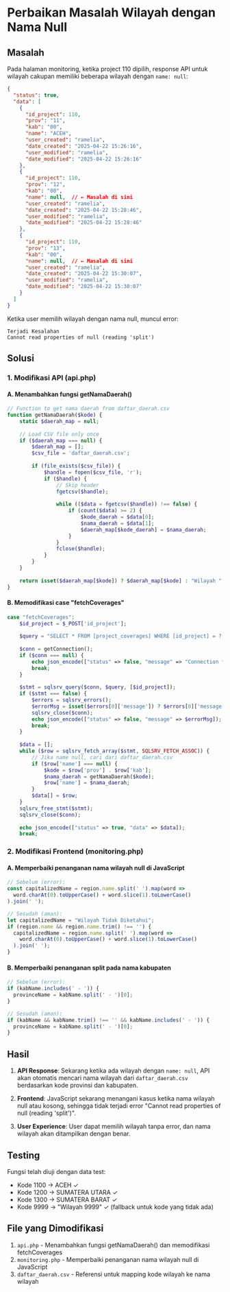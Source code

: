 # Perbaikan Masalah Wilayah dengan Nama Null

## Masalah
Pada halaman monitoring, ketika project 110 dipilih, response API untuk wilayah cakupan memiliki beberapa wilayah dengan `name: null`:

```json
{
  "status": true,
  "data": [
    {
      "id_project": 110,
      "prov": "11",
      "kab": "00", 
      "name": "ACEH",
      "user_created": "ramelia",
      "date_created": "2025-04-22 15:26:16",
      "user_modified": "ramelia", 
      "date_modified": "2025-04-22 15:26:16"
    },
    {
      "id_project": 110,
      "prov": "12",
      "kab": "00",
      "name": null,  // ← Masalah di sini
      "user_created": "ramelia",
      "date_created": "2025-04-22 15:28:46",
      "user_modified": "ramelia",
      "date_modified": "2025-04-22 15:28:46"
    },
    {
      "id_project": 110,
      "prov": "13", 
      "kab": "00",
      "name": null,  // ← Masalah di sini
      "user_created": "ramelia",
      "date_created": "2025-04-22 15:30:07",
      "user_modified": "ramelia",
      "date_modified": "2025-04-22 15:30:07"
    }
  ]
}
```

Ketika user memilih wilayah dengan nama null, muncul error:
```
Terjadi Kesalahan
Cannot read properties of null (reading 'split')
```

## Solusi

### 1. Modifikasi API (api.php)

#### A. Menambahkan fungsi getNamaDaerah()
```php
// Function to get nama daerah from daftar_daerah.csv
function getNamaDaerah($kode) {
    static $daerah_map = null;
    
    // Load CSV file only once
    if ($daerah_map === null) {
        $daerah_map = [];
        $csv_file = 'daftar_daerah.csv';
        
        if (file_exists($csv_file)) {
            $handle = fopen($csv_file, 'r');
            if ($handle) {
                // Skip header
                fgetcsv($handle);
                
                while (($data = fgetcsv($handle)) !== false) {
                    if (count($data) >= 2) {
                        $kode_daerah = $data[0];
                        $nama_daerah = $data[1];
                        $daerah_map[$kode_daerah] = $nama_daerah;
                    }
                }
                fclose($handle);
            }
        }
    }
    
    return isset($daerah_map[$kode]) ? $daerah_map[$kode] : "Wilayah " . $kode;
}
```

#### B. Memodifikasi case "fetchCoverages"
```php
case "fetchCoverages":
    $id_project = $_POST['id_project'];
    
    $query = "SELECT * FROM [project_coverages] WHERE [id_project] = ? ORDER BY [prov], [kab]";
    
    $conn = getConnection();
    if ($conn === null) {
        echo json_encode(["status" => false, "message" => "Connection failed"]);
        break;
    }
    
    $stmt = sqlsrv_query($conn, $query, [$id_project]);
    if ($stmt === false) {
        $errors = sqlsrv_errors();
        $errorMsg = isset($errors[0]['message']) ? $errors[0]['message'] : "Query execution failed";
        sqlsrv_close($conn);
        echo json_encode(["status" => false, "message" => $errorMsg]);
        break;
    }
    
    $data = [];
    while ($row = sqlsrv_fetch_array($stmt, SQLSRV_FETCH_ASSOC)) {
        // Jika name null, cari dari daftar_daerah.csv
        if ($row['name'] === null) {
            $kode = $row['prov'] . $row['kab'];
            $nama_daerah = getNamaDaerah($kode);
            $row['name'] = $nama_daerah;
        }
        $data[] = $row;
    }
    sqlsrv_free_stmt($stmt);
    sqlsrv_close($conn);
    
    echo json_encode(["status" => true, "data" => $data]);
    break;
```

### 2. Modifikasi Frontend (monitoring.php)

#### A. Memperbaiki penanganan nama wilayah null di JavaScript
```javascript
// Sebelum (error):
const capitalizedName = region.name.split(' ').map(word => 
  word.charAt(0).toUpperCase() + word.slice(1).toLowerCase()
).join(' ');

// Sesudah (aman):
let capitalizedName = "Wilayah Tidak Diketahui";
if (region.name && region.name.trim() !== '') {
  capitalizedName = region.name.split(' ').map(word => 
    word.charAt(0).toUpperCase() + word.slice(1).toLowerCase()
  ).join(' ');
}
```

#### B. Memperbaiki penanganan split pada nama kabupaten
```javascript
// Sebelum (error):
if (kabName.includes(' - ')) {
  provinceName = kabName.split(' - ')[0];
}

// Sesudah (aman):
if (kabName && kabName.trim() !== '' && kabName.includes(' - ')) {
  provinceName = kabName.split(' - ')[0];
}
```

## Hasil

1. **API Response**: Sekarang ketika ada wilayah dengan `name: null`, API akan otomatis mencari nama wilayah dari `daftar_daerah.csv` berdasarkan kode provinsi dan kabupaten.

2. **Frontend**: JavaScript sekarang menangani kasus ketika nama wilayah null atau kosong, sehingga tidak terjadi error "Cannot read properties of null (reading 'split')".

3. **User Experience**: User dapat memilih wilayah tanpa error, dan nama wilayah akan ditampilkan dengan benar.

## Testing

Fungsi telah diuji dengan data test:
- Kode 1100 → ACEH ✓
- Kode 1200 → SUMATERA UTARA ✓  
- Kode 1300 → SUMATERA BARAT ✓
- Kode 9999 → "Wilayah 9999" ✓ (fallback untuk kode yang tidak ada)

## File yang Dimodifikasi

1. `api.php` - Menambahkan fungsi getNamaDaerah() dan memodifikasi fetchCoverages
2. `monitoring.php` - Memperbaiki penanganan nama wilayah null di JavaScript
3. `daftar_daerah.csv` - Referensi untuk mapping kode wilayah ke nama wilayah 